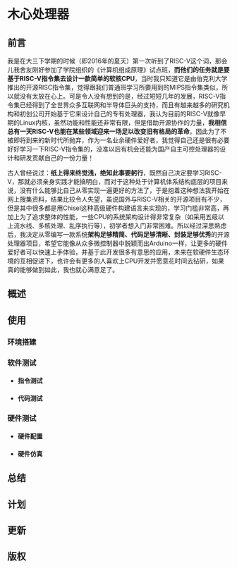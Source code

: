 # 木心处理器

## 前言

我是在大三下学期的时候（即2016年的夏天）第一次听到了RISC-V这个词，那会儿我舍友刚好参加了学院组织的《计算机组成原理》试点班，**而他们的任务就是要基于RISC-V指令集去设计一款简单的软核CPU**，当时我只知道它是由伯克利大学推出的开源RISC指令集，觉得跟我们普通班学习所要用到的MIPS指令集类似，所以就没有太放在心上。可是令人没有想到的是，经过短短几年的发展，RISC-V指令集已经得到了全世界众多互联网和半导体巨头的支持，而且有越来越多的研究机构和初创公司开始基于它来设计自己的专有处理器，我认为目前的RISC-V就像早期的Linux内核，虽然功能和性能还非常有限，但是借助开源协作的力量，**我相信总有一天RISC-V也能在某些领域迎来一场足以改变旧有格局的革命**。因此为了不被即将到来的新时代所抛弃，作为一名业余硬件爱好者，我觉得自己还是很有必要好好学习一下RISC-V指令集的，没准以后有机会还能为国产自主可控处理器的设计和研发贡献自己的一份力量！

古人曾经说过：**纸上得来终觉浅，绝知此事要躬行**，既然自己决定要学习RISC-V，那就必须亲身实践才能搞明白，而对于这种处于计算机体系结构底层的项目来说，没有什么能够比自己从零实现一遍更好的方法了，于是抱着这种想法我开始在网上搜集资料，结果比较令人失望，虽说国外与RISC-V相关的开源项目有不少，但是其中很多都是用Chisel这种高级硬件构建语言来实现的，学习门槛非常高，再加上为了追求整体的性能，一些CPU的系统架构设计得非常复杂（如采用五级以上流水线、多核处理、乱序执行等），初学者想入门非常困难。所以经过深思熟虑后，我决定从零编写一款系统**架构足够精简、代码足够清晰、封装足够优秀**的开源处理器项目，希望它能像从众多微控制器中脱颖而出Arduino一样，让更多的硬件爱好者可以快速上手体验，并基于此开发很多有意思的应用，未来在软硬件生态环境的互相促进下，也许会有更多的人喜欢上CPU开发并愿意花时间去钻研，如果真的能够做到如此，我也就心满意足了。

## 概述

## 使用

### 环境搭建

### 软件测试

- #### 指令测试

- #### 代码测试

### 硬件测试

- #### 硬件配置

- #### 硬件仿真

## 总结

## 计划

## 更新

## 版权
